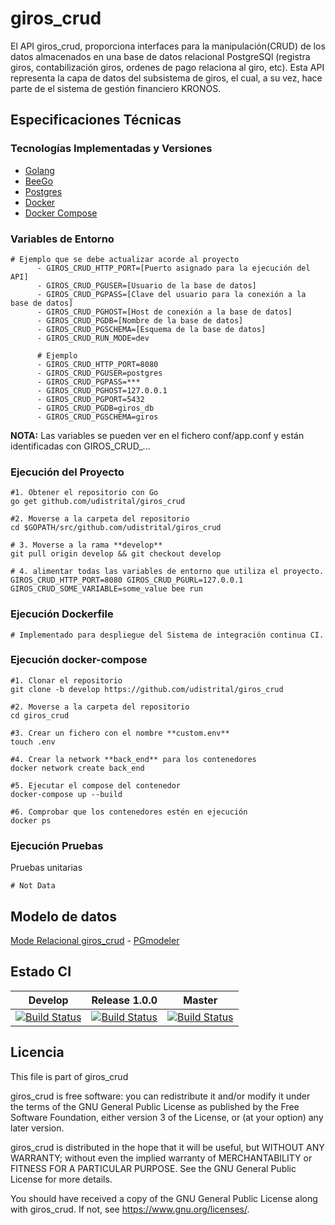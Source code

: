 # giros_crud

El API giros_crud, proporciona interfaces para la manipulación(CRUD) de los datos almacenados en una base de datos relacional PostgreSQl (registra giros, contabilización giros, ordenes de pago relaciona al giro, etc). Esta API representa la capa de datos del subsistema de giros, el cual, a su vez, hace parte de el sistema de gestión financiero KRONOS.

## Especificaciones Técnicas

### Tecnologías Implementadas y Versiones

* [Golang](https://github.com/udistrital/introduccion_oas/blob/master/instalacion_de_herramientas/golang.md)
* [BeeGo](https://github.com/udistrital/introduccion_oas/blob/master/instalacion_de_herramientas/beego.md)
* [Postgres](https://github.com/udistrital/lineamientos_oas/blob/master/instalacion_de_herramientas/postgres.md)
* [Docker](https://docs.docker.com/engine/install/ubuntu/)
* [Docker Compose](https://docs.docker.com/compose/)

### Variables de Entorno

```shell
# Ejemplo que se debe actualizar acorde al proyecto
      - GIROS_CRUD_HTTP_PORT=[Puerto asignado para la ejecución del API]
      - GIROS_CRUD_PGUSER=[Usuario de la base de datos]
      - GIROS_CRUD_PGPASS=[Clave del usuario para la conexión a la base de datos]
      - GIROS_CRUD_PGHOST=[Host de conexión a la base de datos]
      - GIROS_CRUD_PGDB=[Nombre de la base de datos]
      - GIROS_CRUD_PGSCHEMA=[Esquema de la base de datos]
      - GIROS_CRUD_RUN_MODE=dev

      # Ejemplo
      - GIROS_CRUD_HTTP_PORT=8080
      - GIROS_CRUD_PGUSER=postgres
      - GIROS_CRUD_PGPASS=***
      - GIROS_CRUD_PGHOST=127.0.0.1
      - GIROS_CRUD_PGPORT=5432
      - GIROS_CRUD_PGDB=giros_db
      - GIROS_CRUD_PGSCHEMA=giros
```

**NOTA:** Las variables se pueden ver en el fichero conf/app.conf y están identificadas con GIROS_CRUD_...

### Ejecución del Proyecto

```shell
#1. Obtener el repositorio con Go
go get github.com/udistrital/giros_crud

#2. Moverse a la carpeta del repositorio
cd $GOPATH/src/github.com/udistrital/giros_crud

# 3. Moverse a la rama **develop**
git pull origin develop && git checkout develop

# 4. alimentar todas las variables de entorno que utiliza el proyecto.
GIROS_CRUD_HTTP_PORT=8080 GIROS_CRUD_PGURL=127.0.0.1 GIROS_CRUD_SOME_VARIABLE=some_value bee run
```

### Ejecución Dockerfile

```shell
# Implementado para despliegue del Sistema de integración continua CI.
```

### Ejecución docker-compose

```shell
#1. Clonar el repositorio
git clone -b develop https://github.com/udistrital/giros_crud

#2. Moverse a la carpeta del repositorio
cd giros_crud

#3. Crear un fichero con el nombre **custom.env**
touch .env

#4. Crear la network **back_end** para los contenedores
docker network create back_end

#5. Ejecutar el compose del contenedor
docker-compose up --build

#6. Comprobar que los contenedores estén en ejecución
docker ps
```

### Ejecución Pruebas

Pruebas unitarias

```shell
# Not Data
```

## Modelo de datos

[Mode Relacional giros_crud](database/Modelo_giros.svg) -
 [PGmodeler](database/modelo_giros_crud.dbm)

## Estado CI

| Develop | Release 1.0.0 | Master |
| -- | -- | -- |
| [![Build Status](https://hubci.portaloas.udistrital.edu.co/api/badges/udistrital/giros_crud/status.svg?ref=refs/heads/develop)](https://hubci.portaloas.udistrital.edu.co/udistrital/giros_crud) | [![Build Status](https://hubci.portaloas.udistrital.edu.co/api/badges/udistrital/giros_crud/status.svg?ref=refs/heads/release/1.0.0)](https://hubci.portaloas.udistrital.edu.co/udistrital/giros_crud) | [![Build Status](https://hubci.portaloas.udistrital.edu.co/api/badges/udistrital/giros_crud/status.svg?ref=refs/heads/master)](https://hubci.portaloas.udistrital.edu.co/udistrital/giros_crud) |
## Licencia

This file is part of giros_crud

giros_crud is free software: you can redistribute it and/or modify it under the terms of the GNU General Public License as published by the Free Software Foundation, either version 3 of the License, or (at your option) any later version.

giros_crud is distributed in the hope that it will be useful, but WITHOUT ANY WARRANTY; without even the implied warranty of MERCHANTABILITY or FITNESS FOR A PARTICULAR PURPOSE. See the GNU General Public License for more details.

You should have received a copy of the GNU General Public License along with giros_crud. If not, see https://www.gnu.org/licenses/.
